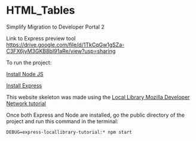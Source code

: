 # HTML_Tables
Simplify Migration to Developer Portal 2

Link to Express preview tool <https://drive.google.com/file/d/1TkCqGw1gSZa-C3FX6jyM3GKB8bI91aRe/view?usp=sharing>

To run the project:

[Install Node JS](https://nodejs.org/en/)

[Install Express](https://expressjs.com/)

This website skeleton was made using the [Local Library Mozilla Developer Network tutorial](https://developer.mozilla.org/en-US/docs/Learn/Server-side/Express_Nodejs/Tutorial_local_library_website)

Once both Express and Node are installed, go the public directory of the project and run this command in the terminal:

```
DEBUG=express-locallibrary-tutorial:* npm start
```
